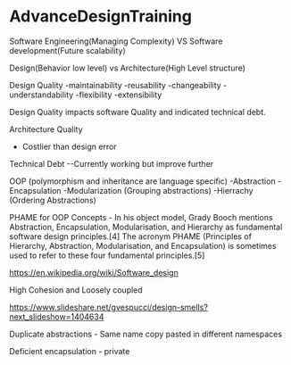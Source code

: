 # AdvanceDesignTraining

Software Engineering(Managing Complexity) VS Software development(Future scalability)

Design(Behavior low level) vs Architecture(High Level structure)

Design Quality
-maintainability
-reusability
-changeability
-understandability
-flexibility
-extensibility

Design Quality impacts software Quality and indicated technical debt.


Architecture Quality
- Costlier than design error

Technical Debt
--Currently working but improve further

OOP (polymorphism and inheritance are language specific)
-Abstraction
-Encapsulation
-Modularization (Grouping abstractions)
-Hierrachy (Ordering Abstractions)

PHAME for OOP Concepts - In his object model, Grady Booch mentions Abstraction, Encapsulation, Modularisation, and Hierarchy as fundamental software design principles.[4] The acronym PHAME (Principles of Hierarchy, Abstraction, Modularisation, and Encapsulation) is sometimes used to refer to these four fundamental principles.[5]

https://en.wikipedia.org/wiki/Software_design

High Cohesion and Loosely coupled

https://www.slideshare.net/gvespucci/design-smells?next_slideshow=1404634

Duplicate abstractions - Same name copy pasted in different namespaces

Deficient encapsulation - private 
